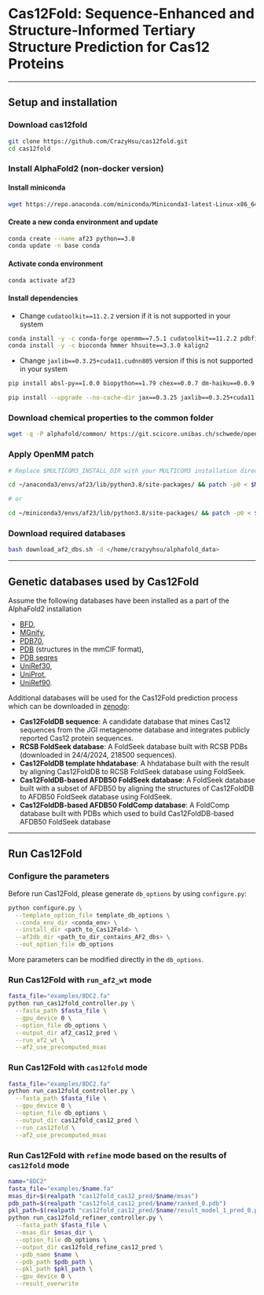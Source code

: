 # Cas12Fold: Sequence-Enhanced and Structure-Informed Tertiary Structure Prediction for Cas12 Proteins

---
## Setup and installation
### Download cas12fold
```bash
git clone https://github.com/CrazyHsu/cas12fold.git
cd cas12fold
```

### Install AlphaFold2 (non-docker version)
#### **Install miniconda**

``` bash
wget https://repo.anaconda.com/miniconda/Miniconda3-latest-Linux-x86_64.sh && bash Miniconda3-latest-Linux-x86_64.sh
```

#### **Create a new conda environment and update**

``` bash
conda create --name af23 python==3.8
conda update -n base conda
```

#### **Activate conda environment**

``` bash
conda activate af23
```

#### **Install dependencies**

- Change `cudatoolkit==11.2.2` version if it is not supported in your system

``` bash
conda install -y -c conda-forge openmm==7.5.1 cudatoolkit==11.2.2 pdbfixer
conda install -y -c bioconda hmmer hhsuite==3.3.0 kalign2
```

- Change `jaxlib==0.3.25+cuda11.cudnn805` version if this is not supported in your system

``` bash
pip install absl-py==1.0.0 biopython==1.79 chex==0.0.7 dm-haiku==0.0.9 dm-tree==0.1.6 immutabledict==2.0.0 jax==0.3.25 ml-collections==0.1.0 numpy==1.21.6 pandas==1.3.4 protobuf==3.20.1 scipy==1.7.0 tensorflow-cpu==2.9.0

pip install --upgrade --no-cache-dir jax==0.3.25 jaxlib==0.3.25+cuda11.cudnn805 -f https://storage.googleapis.com/jax-releases/jax_cuda_releases.html
```

### **Download chemical properties to the common folder**

``` bash
wget -q -P alphafold/common/ https://git.scicore.unibas.ch/schwede/openstructure/-/raw/7102c63615b64735c4941278d92b554ec94415f8/modules/mol/alg/src/stereo_chemical_props.txt
```

### **Apply OpenMM patch**

``` bash
# Replace $MULTICOM3_INSTALL_DIR with your MULTICOM3 installation directory

cd ~/anaconda3/envs/af23/lib/python3.8/site-packages/ && patch -p0 < $MULTICOM3_INSTALL_DIR/tools/alphafold-v2.3.2/docker/openmm.patch

# or

cd ~/miniconda3/envs/af23/lib/python3.8/site-packages/ && patch -p0 < $MULTICOM3_INSTALL_DIR/tools/alphafold-v2.3.2/docker/openmm.patch
```

### **Download required databases**
```bash
bash download_af2_dbs.sh -d </home/crazyyhsu/alphafold_data>
```
---

## **Genetic databases used by Cas12Fold**

Assume the following databases have been installed as a part of the AlphaFold2 installation
*   [BFD](https://bfd.mmseqs.com/),
*   [MGnify](https://www.ebi.ac.uk/metagenomics/),
*   [PDB70](http://wwwuser.gwdg.de/~compbiol/data/hhsuite/databases/hhsuite_dbs/),
*   [PDB](https://www.rcsb.org/) (structures in the mmCIF format),
*   [PDB seqres](https://www.rcsb.org/)
*   [UniRef30](https://uniclust.mmseqs.com/),
*   [UniProt](https://www.uniprot.org/uniprot/),
*   [UniRef90](https://www.uniprot.org/help/uniref).

Additional databases will be used for the Cas12Fold prediction process which can be downloaded in [zenodo]():
*   **Cas12FoldDB sequence**: A candidate database that mines Cas12 sequences from the JGI metagenome database and integrates publicly reported Cas12 protein sequences.
*   **RCSB FoldSeek database**: A FoldSeek database built with RCSB PDBs (downloaded in 24/4/2024, 218500 sequences).
*   **Cas12FoldDB template hhdatabase**: A hhdatabase built with the result by aligning Cas12FoldDB to RCSB FoldSeek database using FoldSeek. 
*   **Cas12FoldDB-based AFDB50 FoldSeek database**: A FoldSeek database built with a subset of AFDB50 by aligning the structures of Cas12FoldDB to AFDB50 FoldSeek database using FoldSeek.
*   **Cas12FoldDB-based AFDB50 FoldComp database**: A FoldComp database built with PDBs which used to build Cas12FoldDB-based AFDB50 FoldSeek database
---

## Run Cas12Fold
### Configure the parameters
Before run Cas12Fold, please generate `db_options` by using `configure.py`:
```bash
python configure.py \
  --template_option_file template_db_options \
  --conda_env_dir <conda_env> \
  --install_dir <path_to_Cas12Fold> \
  --af2db_dir <path_to_dir_contains_AF2_dbs> \
  --out_option_file db_options
```
More parameters can be modified directly in the `db_options`.

### Run Cas12Fold with `run_af2_wt` mode
```bash
fasta_file="examples/8DC2.fa"
python run_cas12fold_controller.py \
  --fasta_path $fasta_file \
  --gpu_device 0 \
  --option_file db_options \
  --output_dir af2_cas12_pred \
  --run_af2_wt \
  --af2_use_precomputed_msas
```

### Run Cas12Fold with `cas12fold` mode
```bash
fasta_file="examples/8DC2.fa"
python run_cas12fold_controller.py \
  --fasta_path $fasta_file \
  --gpu_device 0 \
  --option_file db_options \
  --output_dir cas12fold_cas12_pred \
  --run_cas12fold \
  --af2_use_precomputed_msas
```

### Run Cas12Fold with `refine` mode based on the results of `cas12fold` mode
```bash
name="8DC2"
fasta_file="examples/$name.fa"
msas_dir=$(realpath "cas12fold_cas12_pred/$name/msas")
pdb_path=$(realpath "cas12fold_cas12_pred/$name/ranked_0.pdb")
pkl_path=$(realpath "cas12fold_cas12_pred/$name/result_model_1_pred_0.pkl")
python run_cas12fold_refiner_controller.py \
  --fasta_path $fasta_file \
  --msas_dir $msas_dir \
  --option_file db_options \
  --output_dir cas12fold_refine_cas12_pred \
  --pdb_name $name \
  --pdb_path $pdb_path \
  --pkl_path $pkl_path \
  --gpu_device 0 \
  --result_overwrite
```